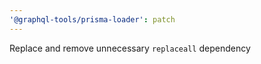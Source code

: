 ```yaml
---
'@graphql-tools/prisma-loader': patch
---
```


Replace and remove unnecessary `replaceall` dependency
